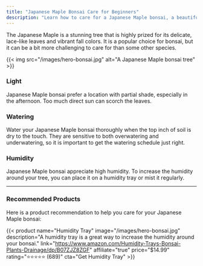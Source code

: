 ```yaml
---
title: "Japanese Maple Bonsai Care for Beginners"
description: "Learn how to care for a Japanese Maple bonsai, a beautiful and iconic bonsai tree."
---
```


The Japanese Maple is a stunning tree that is highly prized for its delicate, lace-like leaves and vibrant fall colors. It is a popular choice for bonsai, but it can be a bit more challenging to care for than some other species.

{{< img src="/images/hero-bonsai.jpg" alt="A Japanese Maple bonsai tree" >}}

### Light

Japanese Maple bonsai prefer a location with partial shade, especially in the afternoon. Too much direct sun can scorch the leaves.

### Watering

Water your Japanese Maple bonsai thoroughly when the top inch of soil is dry to the touch. They are sensitive to both overwatering and underwatering, so it is important to get the watering schedule just right.

### Humidity

Japanese Maple bonsai appreciate high humidity. To increase the humidity around your tree, you can place it on a humidity tray or mist it regularly.

---

### Recommended Products

Here is a product recommendation to help you care for your Japanese Maple bonsai:

{{< product name="Humidity Tray" image="/images/hero-bonsai.jpg" description="A humidity tray is a great way to increase the humidity around your bonsai." link="https://www.amazon.com/Humidity-Trays-Bonsai-Plants-Drainage/dp/B07ZJZ8ZGF" affiliate="true" price="$14.99" rating="⭐⭐⭐⭐⭐ (689)" cta="Get Humidity Tray" >}}
